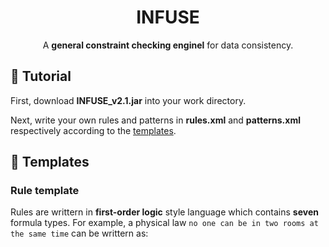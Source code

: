 <h1 align="center">
  INFUSE
</h1>

<p align="center">A <b>general constraint checking enginel</b> for data consistency.</p>

## :book: Tutorial

First, download **INFUSE_v2.1.jar** into your work directory.

Next, write your own rules and patterns in **rules.xml** and **patterns.xml** respectively according to the [templates](#templates).



## :page_facing_up: <span id="templates">Templates</span>

### Rule template

Rules are writtern in **first-order logic** style language which contains **seven** formula types. For example, a physical law `no one can be in two rooms at the same time` can be writtern as:

```XML

```
